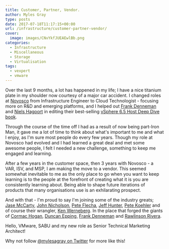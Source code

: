 ```yaml
---
title: Customer, Partner, Vendor.
author: Myles Gray
type: posts
date: 2017-07-18T11:17:15+00:00
url: /infrastructure/customer-partner-vendor/
cover:
  image: images/CNvYkfJUEAEwlBb.png
categories:
  - Infrastructure
  - Miscellaneous
  - Storage
  - Virtualisation
tags:
  - vexpert
  - vmware
---
```


Over the last 9 months, a lot has happened in my life; I have a nice titanium plate in my shoulder now courtesy of a major car accident. I changed roles at [Novosco][1] from Infrastructure Engineer to Cloud Technologist - focusing more on R&D and emerging platforms, and I helped out [Frank Denneman][2] and [Niels Hagoort][3] in editing their best-selling [vSphere 6.5 Host Deep Dive book][4].

Through the course of the time off I had as a result of now being part-Iron Man, it gave me a lot of time to think about what's important to me and what I enjoy, as I'm sure most people do every few years. Though my role at Novosco had evolved and I had learned a great deal and met some awesome people, I felt I needed a new challenge, something to keep me engaged and learning.

After a few years in the customer space, then 3 years with Novosco - a VAR, ISV, and MSP, I am making the move to a vendor. This seemed somewhat inevitable to me as the only place to go when you want to keep learning is to the people at the forefront of creating what it is you are consistently learning about. Being able to shape future iterations of products that many organisations use is an exhilarating prospect.

And with that - I'm proud to say I'm joining some of the industry greats; [Jase McCarty][5], [John Nicholson][6], [Pete Flecha][7], [Jeff Hunter][8], [Pete Koehler][9] and of course their wrangler, [Ken Werneberg][10]. In the place that forged the giants of [Cormac Hogan][11], [Duncan Epping][12], [Frank Denneman][2] and [Rawlinson Rivera][11].

Hello, VMware, SABU and my new role as Senior Technical Marketing Architect!

Why not follow [@mylesagray on Twitter][14] for more like this!

 [1]: https://twitter.com/novosco
 [2]: https://twitter.com/FrankDenneman
 [3]: https://twitter.com/NHagoort
 [4]: https://www.amazon.co.uk/dp/1540873064/
 [5]: https://twitter.com/jasemccarty
 [6]: https://twitter.com/Lost_Signal
 [7]: https://twitter.com/vPedroArrow
 [8]: https://twitter.com/jhuntervmware
 [9]: https://twitter.com/vmpete
 [10]: https://twitter.com/vmKen
 [11]: https://twitter.com/CormacJHogan
 [12]: https://twitter.com/DuncanYB
 [13]: images/CNvYkfJUEAEwlBb.png
 [14]: https://twitter.com/mylesagray